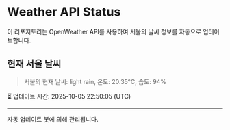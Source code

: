 
# Weather API Status

이 리포지토리는 OpenWeather API를 사용하여 서울의 날씨 정보를 자동으로 업데이트합니다.

## 현재 서울 날씨
> 서울의 현재 날씨: light rain, 온도: 20.35°C, 습도: 94%

⏳ 업데이트 시간: 2025-10-05 22:50:05 (UTC)

---
자동 업데이트 봇에 의해 관리됩니다.
